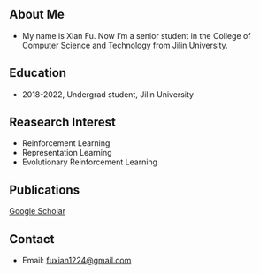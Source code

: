 ## About Me
- My name is Xian Fu. Now I’m a senior student in the College of Computer Science and Technology from Jilin University.


## Education
- 2018-2022, Undergrad student, Jilin University


## Reasearch Interest 
- Reinforcement Learning
- Representation Learning
- Evolutionary Reinforcement Learning


## Publications
[Google Scholar](https://scholar.google.com/citations?user=MXwELckAAAAJ&hl=zh-CN&oi=ao)

<!--
## Books I'm learning
- **Reinforcement Learning** _an introduction_<br>
　　　by Richard Sutton and Andrew Barto    
- **Multiagent Systems**  _Algorithmic, Game-Theoretic, and Logical Foundations_<br>
　　　by Yoav Shoham
-->
 
## Contact
- Email: fuxian1224@gmail.com
